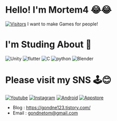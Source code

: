 # Hello! I'm Mortem4 😂😂
[![Visitors](https://hits.seeyoufarm.com/api/count/incr/badge.svg?url=https%3A%2F%2Fgithub.com%2Fgondnetom&count_bg=%2379C83D&title_bg=%23555555&icon=&icon_color=%23E7E7E7&title=hits&edge_flat=false)](https://hits.seeyoufarm.com)
I want to make Games for people!

# I'm Studing About 📖
![Unity](https://img.shields.io/badge/Unity-black?style=flat-square&logo=unity)
![flutter](https://img.shields.io/badge/flutter-blue?style=flat-square&logo=flutter)
![C](https://img.shields.io/badge/C-blue?style=flat-square&logo=C)
![python](https://img.shields.io/badge/python-yellow?style=flat-square&logo=python)
![Blender](https://img.shields.io/badge/blender-grey?style=flat-square&logo=blender)

# Please visit my SNS 🕹️😊
[![Youtube](https://img.shields.io/badge/youtube-red?style=flat-square&logo=youtube)](https://www.youtube.com/channel/UCiAvWOIglL1zUoAKTn350IQ)
[![Instagram](https://img.shields.io/badge/Instagram-pink?style=flat-square&logo=Instagram)](https://www.instagram.com/mortem4_stu/)
[![Android](https://img.shields.io/badge/Android-white?style=flat-square&logo=Android)](https://play.google.com/store/apps/developer?id=Gondnetom)
[![Appstore](https://img.shields.io/badge/Appstore-white?style=flat-square&logo=Appstore)](https://apps.apple.com/us/developer/jungseo-lee/id1557008372)

- Blog : https://gondne123.tistory.com/
- Email : gondnetom@gmail.com

